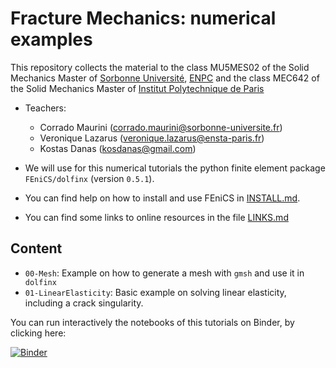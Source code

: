 # Fracture Mechanics: numerical examples

This repository collects the material to the class MU5MES02 of the Solid Mechanics Master of [Sorbonne Université](http://master.spi.sorbonne-universite.fr/fr/mecanique-des-solides-et-des-structures.html), [ENPC](www.enpc.fr) and the class MEC642 of the Solid Mechanics Master of [Institut Polytechnique de Paris](https://www.ip-paris.fr)

* Teachers:
    * Corrado Maurini (corrado.maurini@sorbonne-universite.fr)
    * Veronique Lazarus (veronique.lazarus@ensta-paris.fr)
    * Kostas Danas (kosdanas@gmail.com)

* We will use for this numerical tutorials the python finite element package `FEniCS/dolfinx` (version `0.5.1`). 

* You can find help on how to install and use FEniCS in [INSTALL.md](INSTALL.md). 

* You can find some links to online resources in the file [LINKS.md](LINKS.md)

## Content

 - `00-Mesh`: Example on how to generate a mesh with `gmsh` and use it in` dolfinx`
 - `01-LinearElasticity`: Basic example on solving linear elasticity, including a crack singularity.


You can run interactively the notebooks of this tutorials on Binder, by clicking here:

[![Binder](https://mybinder.org/badge_logo.svg)](https://mybinder.org/v2/gh/msolides-2022/fracture/HEAD)
